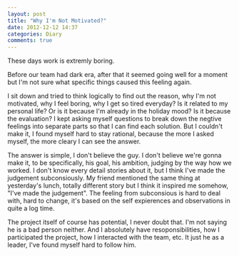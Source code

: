 ```yaml
---
layout: post
title: "Why I'm Not Motivated?"
date: 2012-12-12 14:37
categories: Diary
comments: true
---
```


These days work is extremly boring.

Before our team had dark era, after that it seemed going well for a moment but I'm not sure what specific things caused this feeling again.

I sit down and tried to think logically to find out the reason, why I'm not motivated, why I feel boring, why I get so tired everyday? Is it related to my personal life? Or is it because I'm already in the holiday mood? Is it because the evaluation? I kept asking myself questions to break down the negtive feelings into separate parts so that I can find each solution. But I couldn't make it, I found myself hard to stay rational, because the more I asked myself, the more cleary I can see the answer.

The answer is simple, I don't believe the guy. I don't believe we're gonna make it, to be specifically, his goal, his ambition, judging by the way how we worked. I don't know every detail stories about it, but I think I've made the judgement subconsiously. My friend mentioned the same thing at yesterday's lunch, totally different story but I think it inspired me somehow, "I've made the judgement". The feeling from subconsious is hard to deal with, hard to change, it's based on the self expierences and observations in quite a log time.

The project itself of course has potential, I never doubt that. I'm not saying he is a bad person neither. And I absolutely have resoponsibilities, how I participated the project, how I interacted with the team, etc. It just he as a leader, I've found myself hard to follow him.
